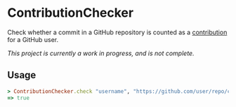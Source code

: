# ContributionChecker

Check whether a commit in a GitHub repository is counted as a [contribution][contributions] for a GitHub user.

_This project is currently a work in progress, and is not complete._

## Usage

```ruby
> ContributionChecker.check "username", "https://github.com/user/repo/commit/sha"
=> true
```

[contributions]: https://help.github.com/articles/why-are-my-contributions-not-showing-up-on-my-profile
